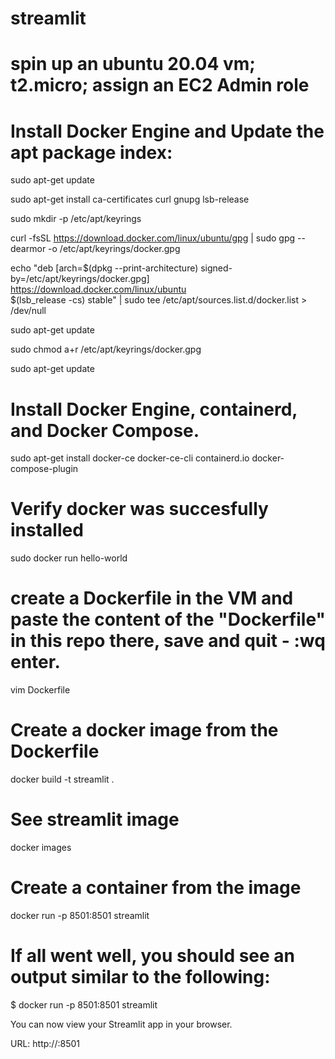 # streamlit

# spin up an ubuntu 20.04 vm; t2.micro; assign an EC2 Admin role

# Install Docker Engine and Update the apt package index: 

sudo apt-get update

sudo apt-get install     ca-certificates     curl     gnupg     lsb-release

sudo mkdir -p /etc/apt/keyrings

curl -fsSL https://download.docker.com/linux/ubuntu/gpg | sudo gpg --dearmor -o /etc/apt/keyrings/docker.gpg

echo   "deb [arch=$(dpkg --print-architecture) signed-by=/etc/apt/keyrings/docker.gpg] https://download.docker.com/linux/ubuntu \
  $(lsb_release -cs) stable" | sudo tee /etc/apt/sources.list.d/docker.list > /dev/null
  
sudo apt-get update

sudo chmod a+r /etc/apt/keyrings/docker.gpg

sudo apt-get update

# Install Docker Engine, containerd, and Docker Compose.
sudo apt-get install docker-ce docker-ce-cli containerd.io docker-compose-plugin

# Verify docker was succesfully installed
sudo docker run hello-world

# create a Dockerfile in the VM and paste the content of the "Dockerfile" in this repo there, save and quit - :wq enter.
vim Dockerfile

# Create a docker image from the Dockerfile
docker build -t streamlit .

# See streamlit image
docker images

# Create a container from the image
docker run -p 8501:8501 streamlit

# If all went well, you should see an output similar to the following:
$ docker run -p 8501:8501 streamlit

  You can now view your Streamlit app in your browser.

  URL: http://<public-ip>:8501
